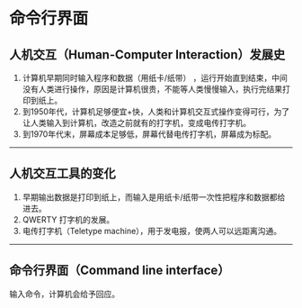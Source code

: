 # 命令行界面

## 人机交互（Human-Computer Interaction）发展史

1. 计算机早期同时输入程序和数据（用纸卡/纸带） ，运行开始直到结束，中间没有人类进行操作，原因是计算机很贵，不能等人类慢慢输入，执行完结果打印到纸上。
2. 到1950年代，计算机足够便宜+快，人类和计算机交互式操作变得可行，为了让人类输入到计算机，改造之前就有的打字机，变成电传打字机。
3. 到1970年代末，屏幕成本足够低，屏幕代替电传打字机，屏幕成为标配。

---

## 人机交互工具的变化

1. 早期输出数据是打印到纸上，而输入是用纸卡/纸带一次性把程序和数据都给进去。
2. QWERTY 打字机的发展。
3. 电传打字机（Teletype machine），用于发电报，使两人可以远距离沟通。

---

## 命令行界面（Command line interface）

输入命令，计算机会给予回应。

